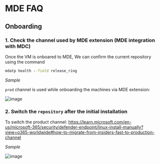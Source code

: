 # MDE FAQ

## Onboarding

### 1. Check the channel used by MDE extension (MDE integration with MDC)

Once the VM is onboared to MDE, We can confirm the current repository using the command
```cmd
mdatp health --field release_ring
```

*Sample*

`prod` channel is used while onboarding the machines via MDE extension:

![image](https://user-images.githubusercontent.com/96930989/210289839-3d7e43f4-cc14-4d51-8acb-7a4178a0b438.png)


### 2. Switch the `repository` after the initial installation 

To switch the product channel: https://learn.microsoft.com/en-us/microsoft-365/security/defender-endpoint/linux-install-manually?view=o365-worldwide#how-to-migrate-from-insiders-fast-to-production-channel

*Sample*

![image](https://user-images.githubusercontent.com/96930989/210193993-d5ffd9dd-e606-4794-adc2-dac388fd6bad.png)
